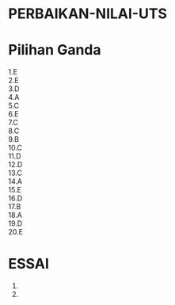 # PERBAIKAN-NILAI-UTS
# Pilihan Ganda
1.E <br>
2.E <br>
3.D <br>
4.A <br>
5.C <br>
6.E <br>
7.C <br>
8.C <br>
9.B <br>
10.C <br>
11.D <br>
12.D <br>
13.C <br>
14.A <br>
15.E <br>
16.D <br>
17.B <br>
18.A <br>
19.D <br>
20.E <br>

# ESSAI

1.
2.
